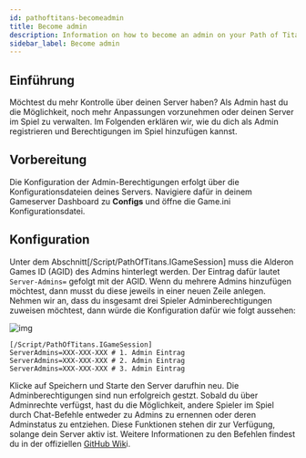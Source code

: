 ```yaml
---
id: pathoftitans-becomeadmin
title: Become admin
description: Information on how to become an admin on your Path of Titans server at ZAP-Hosting - ZAP-Hosting.com documentation
sidebar_label: Become admin
---
```




## Einführung

Möchtest du mehr Kontrolle über deinen Server haben? Als Admin hast du die Möglichkeit, noch mehr Anpassungen vorzunehmen oder deinen Server im Spiel zu verwalten. Im Folgenden erklären wir, wie du dich als Admin registrieren und Berechtigungen im Spiel hinzufügen kannst.



## Vorbereitung

Die Konfiguration der Admin-Berechtigungen erfolgt über die Konfigurationsdateien deines Servers. Navigiere dafür in deinem Gameserver Dashboard zu **Configs** und öffne die Game.ini Konfigurationsdatei. 



## Konfiguration

Unter dem Abschnitt[/Script/PathOfTitans.IGameSession] muss die Alderon Games ID (AGID) des Admins hinterlegt werden. Der Eintrag dafür lautet `Server-Admins=` gefolgt mit der AGID. Wenn du mehrere Admins hinzufügen möchtest, dann musst du diese jeweils in einer neuen Zeile anlegen. Nehmen wir an, dass du insgesamt drei Spieler Adminberechtigungen zuweisen möchtest, dann würde die Konfiguration dafür wie folgt aussehen:

![img](https://screensaver01.zap-hosting.com/index.php/s/BsH3o6tsi2ERsNS/preview)

```
[/Script/PathOfTitans.IGameSession]
ServerAdmins=XXX-XXX-XXX # 1. Admin Eintrag
ServerAdmins=XXX-XXX-XXX # 2. Admin Eintrag
ServerAdmins=XXX-XXX-XXX # 3. Admin Eintrag
```

Klicke auf Speichern und Starte den Server darufhin neu. Die Adminberechtigungen sind nun erfolgreich gestzt. Sobald du über Adminrechte verfügst, hast du die Möglichkeit, andere Spieler im Spiel durch Chat-Befehle entweder zu Admins zu ernennen oder deren Adminstatus zu entziehen. Diese Funktionen stehen dir zur Verfügung, solange dein Server aktiv ist. Weitere Informationen zu den Befehlen findest du in der offiziellen [GitHub Wik](https://github.com/Alderon-Games/pot-community-servers/wiki/Admin-Chat-Commands#admin-tools)i.
